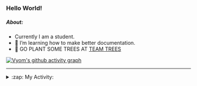 ### Hello World!

##### About:
- Currently I am a student.
- 🌱 I’m learning how to make better documentation.
- 🌱 GO PLANT SOME TREES AT [TEAM TREES](https://teamtrees.org/)

[![Vyom's github activity graph](https://activity-graph.herokuapp.com/graph?username=Vyvy-vi)](https://github.com/ashutosh00710/github-readme-activity-graph)

---
<details>
  <summary>:zap: My Activity:</summary>
  
<!--START_SECTION:waka-->
![Code Time](http://img.shields.io/badge/Code%20Time-884%20hrs%2030%20mins-blue)

**I'm a Night 🦉** 

```text
🌞 Morning    94 commits     ███░░░░░░░░░░░░░░░░░░░░░░   11.66% 
🌆 Daytime    217 commits    ██████░░░░░░░░░░░░░░░░░░░   26.92% 
🌃 Evening    268 commits    ████████░░░░░░░░░░░░░░░░░   33.25% 
🌙 Night      227 commits    ███████░░░░░░░░░░░░░░░░░░   28.16%

```
📅 **I'm Most Productive on Sunday** 

```text
Monday       124 commits    ███░░░░░░░░░░░░░░░░░░░░░░   15.38% 
Tuesday      125 commits    ████░░░░░░░░░░░░░░░░░░░░░   15.51% 
Wednesday    104 commits    ███░░░░░░░░░░░░░░░░░░░░░░   12.9% 
Thursday     112 commits    ███░░░░░░░░░░░░░░░░░░░░░░   13.9% 
Friday       105 commits    ███░░░░░░░░░░░░░░░░░░░░░░   13.03% 
Saturday     79 commits     ██░░░░░░░░░░░░░░░░░░░░░░░   9.8% 
Sunday       157 commits    ████░░░░░░░░░░░░░░░░░░░░░   19.48%

```


📊 **This Week I Spent My Time On** 

```text
🔥 Editors: 
No Activity Tracked This Week

🐱‍💻 Projects: 
No Activity Tracked This Week

```


 Last Updated on 25/09/2022 06:07:02 UTC
<!--END_SECTION:waka-->
</details>
